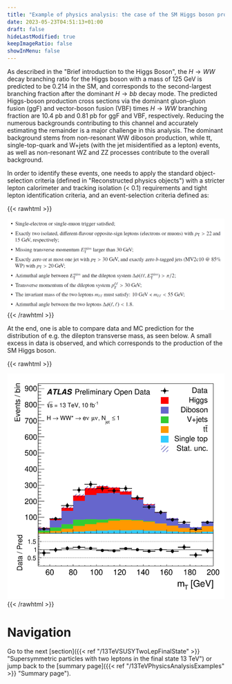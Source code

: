 ```yaml
---
title: "Example of physics analysis: the case of the SM Higgs boson production in the H $ \rightarrow $ WW decay channel in the two-lepton final state"
date: 2023-05-23T04:51:13+01:00
draft: false
hideLastModified: true
keepImageRatio: false
showInMenu: false
---
```


As described in the "Brief introduction to the Higgs Boson", the $H \rightarrow WW$ decay branching ratio for the Higgs boson with a mass of 125 GeV is predicted to be 0.214 in the SM, and corresponds to the second-largest branching fraction after the dominant $H \rightarrow bb$ decay mode. The predicted Higgs-boson production cross sections via the dominant gluon–gluon fusion (ggF) and vector-boson fusion (VBF) times $H \rightarrow WW$ branching fraction are 10.4 pb and 0.81 pb for ggF and VBF, respectively. Reducing the numerous backgrounds contributing to this channel and accurately estimating the remainder is a major challenge in this analysis. The dominant background stems from non-resonant WW diboson production, while tt, single-top-quark and W+jets (with the jet misidentified as a lepton) events, as well as non-resonant WZ and ZZ processes contribute to the overall background.

In order to identify these events, one needs to apply the standard object-selection criteria (defined in "Reconstructed physics objects") with a stricter lepton calorimeter and tracking isolation (< 0.1) requirements and tight lepton identification criteria, and an event-selection criteria defined as:

{{< rawhtml >}}
<CENTER>
<img src="images/DL2.png" width="800" />
</CENTER>
{{< /rawhtml >}}

At the end, one is able to compare data and MC prediction for the distribution of e.g. the dilepton transverse mass, as seen below. A small excess in data is observed, and which corresponds to the production of the SM Higgs boson.

{{< rawhtml >}}
<CENTER>
<img src="images/fig_05h.png" width="600" />
</CENTER>
{{< /rawhtml >}}

# Navigation
Go to the next [section]({{< ref "/13TeVSUSYTwoLepFinalState" >}} "Supersymmetric particles with two leptons in the final state 13 TeV") or jump back to the [summary page]({{< ref "/13TeVPhysicsAnalysisExamples" >}} "Summary page").